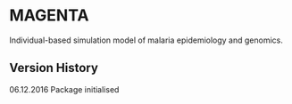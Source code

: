 # MAGENTA

Individual-based simulation model of malaria epidemiology and genomics.

## Version History

06.12.2016  Package initialised
